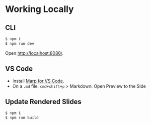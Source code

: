 # Working Locally

## CLI

```sh
$ npm i
$ npm run dev
```

Open [http://localhost:8080/](http://localhost:5000/).

## VS Code

- Install [Marp for VS Code](https://marketplace.visualstudio.com/items?itemName=marp-team.marp-vscode).
- On a `.md` file, `cmd+shift+p` > Markdown: Open Preview to the Side

## Update Rendered Slides

```sh
$ npm i
$ npm run build
```
